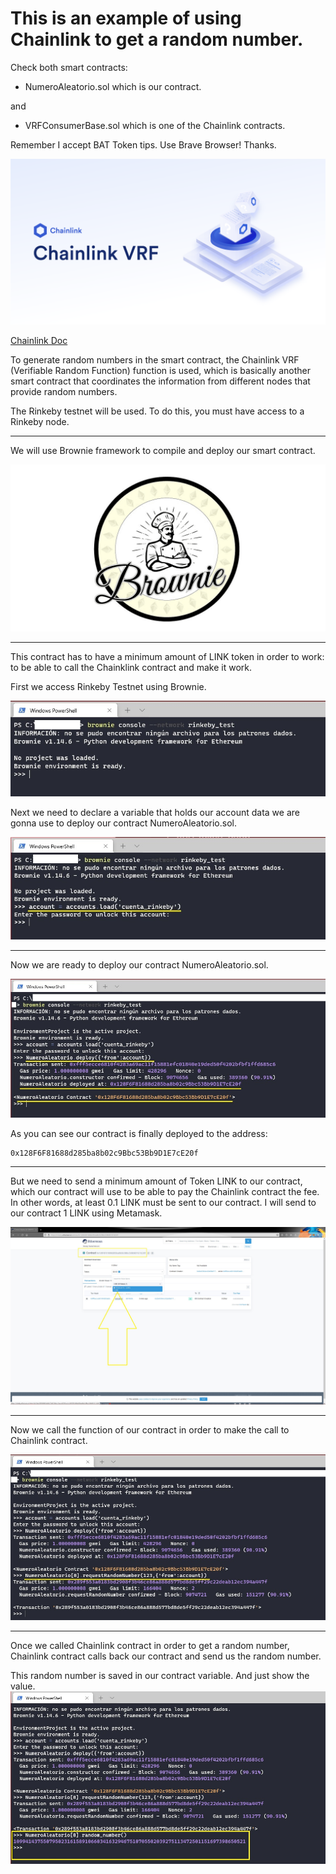 # This is an example of using Chainlink to get a random number. 

Check both smart contracts: 
- NumeroAleatorio.sol which is our contract.

and

- VRFConsumerBase.sol which is one of the Chainlink contracts.

Remember I accept BAT Token tips. Use Brave Browser! Thanks.


[![](https://github.com/ethfannum1/ETH_Random_Number_Chainlink/blob/main/1.png)](https://github.com/ethfannum1/ETH_Random_Number_Chainlink/blob/main/1.png)

[Chainlink Doc](https://docs.chain.link/docs/chainlink-vrf/ "Chainlink Doc")

To generate random numbers in the smart contract, the Chainlink VRF (Verifiable Random Function) function is used,
which is basically another smart contract that coordinates the information from different nodes that provide random numbers.

The Rinkeby testnet will be used.
To do this, you must have access to a Rinkeby node.


------------

We will use Brownie framework to compile and deploy our smart contract.

[![](https://github.com/ethfannum1/ETH_Random_Number_Chainlink/blob/main/2.png)](https://github.com/ethfannum1/ETH_Random_Number_Chainlink/blob/main/2.png)


------------

This contract has to have a minimum amount of LINK token in order to work: to be able to call the Chainklink contract and make it work.

First we access Rinkeby Testnet using Brownie.

[![](https://github.com/ethfannum1/ETH_Random_Number_Chainlink/blob/main/paso1.jpg)](https://github.com/ethfannum1/ETH_Random_Number_Chainlink/blob/main/paso1.jpg)

Next we need to declare a variable that holds our account data we are gonna use to deploy our contract NumeroAleatorio.sol.

[![](https://github.com/ethfannum1/ETH_Random_Number_Chainlink/blob/main/paso2.jpg)](https://github.com/ethfannum1/ETH_Random_Number_Chainlink/blob/main/paso2.jpg)


------------

Now we are ready to deploy our contract NumeroAleatorio.sol.

[![](https://github.com/ethfannum1/ETH_Random_Number_Chainlink/blob/main/paso3.jpg)](https://github.com/ethfannum1/ETH_Random_Number_Chainlink/blob/main/paso3.jpg)

As you can see our contract is finally deployed to the address:

    0x128F6F81688d285ba8b02c9Bbc53Bb9D1E7cE20f


------------

But we need to send a minimum amount of Token LINK to our contract, which our contract will use to be able to pay the Chainlink contract the fee.
In other words, at least 0.1 LINK must be sent to our contract.
I will send to our contract 1 LINK using Metamask.


[![](https://github.com/ethfannum1/ETH_Random_Number_Chainlink/blob/main/paso4.jpg)](https://github.com/ethfannum1/ETH_Random_Number_Chainlink/blob/main/paso4.jpg)


------------

Now we call the function of our contract in order to make the call to Chainlink contract.

[![](https://github.com/ethfannum1/ETH_Random_Number_Chainlink/blob/main/paso5.jpg)](https://github.com/ethfannum1/ETH_Random_Number_Chainlink/blob/main/paso5.jpg)


------------

Once we called Chainlink contract in order to get a random number, Chainlink contract calls back our contract and send us the random number.

This random number is saved in our contract variable. 
And just show the value.
[![](https://github.com/ethfannum1/ETH_Random_Number_Chainlink/blob/main/paso6.jpg)](https://github.com/ethfannum1/ETH_Random_Number_Chainlink/blob/main/paso6.jpg)